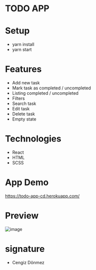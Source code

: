 # TODO APP

# Setup

- yarn install
- yarn start

# Features

- Add new task
- Mark task as completed / uncompleted
- Listing completed / uncompleted
- Filters
- Search task
- Edit task
- Delete task
- Empty state

# Technologies

- React
- HTML
- SCSS

# App Demo

https://todo-app-cd.herokuapp.com/

# Preview

![image](https://res.cloudinary.com/drsqatkqr/image/upload/c_scale,w_300/v1609369666/TodoListImg_cthmqg.jpg)

# signature

- Cengiz Dönmez
